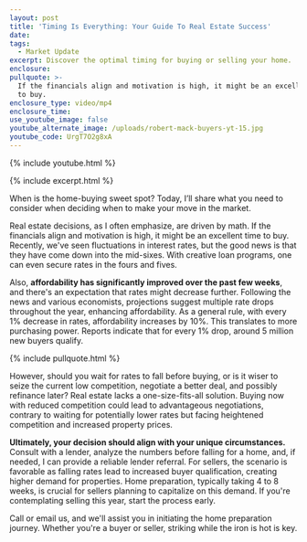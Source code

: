 ```yaml
---
layout: post
title: 'Timing Is Everything: Your Guide To Real Estate Success'
date:
tags:
  - Market Update
excerpt: Discover the optimal timing for buying or selling your home.
enclosure:
pullquote: >-
  If the financials align and motivation is high, it might be an excellent time
  to buy.
enclosure_type: video/mp4
enclosure_time:
use_youtube_image: false
youtube_alternate_image: /uploads/robert-mack-buyers-yt-15.jpg
youtube_code: UrgT7O2g8xA
---
```

{% include youtube.html %}

{% include excerpt.html %}

When is the home-buying sweet spot? Today, I’ll share what you need to consider when deciding when to make your move in the market.&nbsp;

Real estate decisions, as I often emphasize, are driven by math. If the financials align and motivation is high, it might be an excellent time to buy. Recently, we've seen fluctuations in interest rates, but the good news is that they have come down into the mid-sixes. With creative loan programs, one can even secure rates in the fours and fives.

Also, **affordability has significantly improved over the past few weeks**, and there's an expectation that rates might decrease further. Following the news and various economists, projections suggest multiple rate drops throughout the year, enhancing affordability. As a general rule, with every 1% decrease in rates, affordability increases by 10%. This translates to more purchasing power. Reports indicate that for every 1% drop, around 5 million new buyers qualify.

{% include pullquote.html %}

However, should you wait for rates to fall before buying, or is it wiser to seize the current low competition, negotiate a better deal, and possibly refinance later? Real estate lacks a one-size-fits-all solution. Buying now with reduced competition could lead to advantageous negotiations, contrary to waiting for potentially lower rates but facing heightened competition and increased property prices.

**Ultimately, your decision should align with your unique circumstances.** Consult with a lender, analyze the numbers before falling for a home, and, if needed, I can provide a reliable lender referral. For sellers, the scenario is favorable as falling rates lead to increased buyer qualification, creating higher demand for properties. Home preparation, typically taking 4 to 8 weeks, is crucial for sellers planning to capitalize on this demand. If you're contemplating selling this year, start the process early.

Call or email us, and we'll assist you in initiating the home preparation journey. Whether you're a buyer or seller, striking while the iron is hot is key.